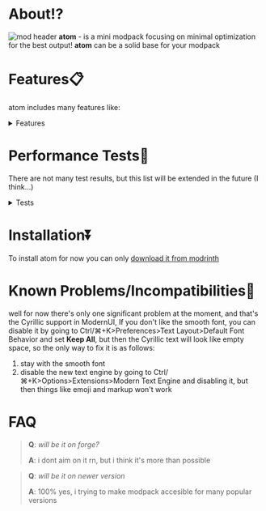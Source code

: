 # About⁉️
![mod header](https://cdn.modrinth.com/data/cached_images/32a8ad54e3938e3ae4fba92a2a88bf91b1e816eb.jpeg)
**atom** - is a mini modpack focusing on minimal optimization for the best output! **atom**  can be a solid base for your modpack
# Features📋
atom includes many features like: 


<details>
<summary>Features</summary>

 - new ui and text rendering engine whick gives you cool things like emoji support
 - fast game startup
 - world generation preview
 - chunk optimization
 - overall visual optimizations
 - shader support


</details>



# Performance Tests🚗

There are not many test results, but this list will be extended in the future (I think...)

<details>
<summary>Tests</summary>

> 🖥️GPU - GeForce GTX 1050 🧮CPU - Intel(R) Core(TM) i5-7300HQ CPU @ 2.50GHz   2.50 GHz 📟RAM - 16GB
> 
> ![1050test](https://cdn.modrinth.com/data/cached_images/d285af5843e9da7b32f6f5a18b609dda8b1fa947.png)

</details>


# Installation⏬

To install atom for now you can only [download it from modrinth](https://modrinth.com/modpack/atommodpack)

# Known Problems/Incompatibilities🧱

well for now there's only one significant problem at the moment, and that's the Cyrillic support in ModernUI,
If you don't like the smooth font, you can disable it by going to Ctrl/⌘+K>Preferences>Text Layout>Default Font Behavior and set **Keep All**, but then the Cyrillic text will look like empty space, so the only way to fix it is as follows:
1. stay with the smooth font
2. disable the new text engine by going to Ctrl/⌘+K>Options>Extensions>Modern Text Engine and disabling it, but then things like emoji and markup won't work

# FAQ
> **Q**: _will be it on forge?_
> 
> **A**: i dont aim on it rn, but i think it's more than possible

> **Q**: _will be it on newer version_
> 
> **A**: 100% yes, i trying to make modpack accesible for many popular versions



